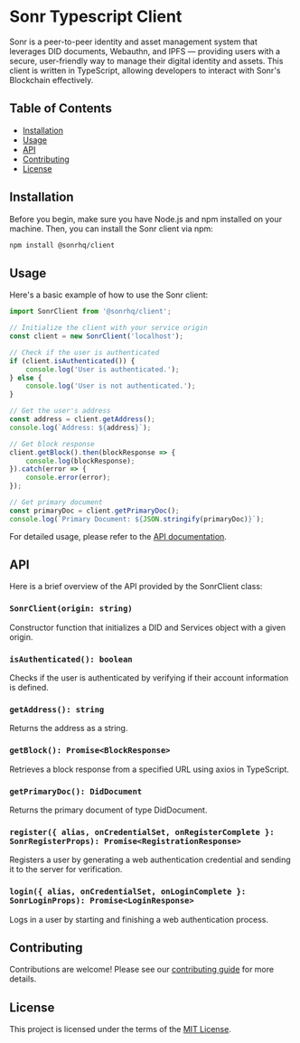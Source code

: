 # Sonr Typescript Client

Sonr is a peer-to-peer identity and asset management system that leverages DID documents, Webauthn, and IPFS — providing users with a secure, user-friendly way to manage their digital identity and assets. This client is written in TypeScript, allowing developers to interact with Sonr's Blockchain effectively.

## Table of Contents

- [Installation](#installation)
- [Usage](#usage)
- [API](#api)
- [Contributing](#contributing)
- [License](#license)

## Installation

Before you begin, make sure you have Node.js and npm installed on your machine. Then, you can install the Sonr client via npm:

```bash
npm install @sonrhq/client
```

## Usage

Here's a basic example of how to use the Sonr client:

```typescript
import SonrClient from '@sonrhq/client';

// Initialize the client with your service origin
const client = new SonrClient('localhost');

// Check if the user is authenticated
if (client.isAuthenticated()) {
    console.log('User is authenticated.');
} else {
    console.log('User is not authenticated.');
}

// Get the user's address
const address = client.getAddress();
console.log(`Address: ${address}`);

// Get block response
client.getBlock().then(blockResponse => {
    console.log(blockResponse);
}).catch(error => {
    console.error(error);
});

// Get primary document
const primaryDoc = client.getPrimaryDoc();
console.log(`Primary Document: ${JSON.stringify(primaryDoc)}`);
```

For detailed usage, please refer to the [API documentation](#api).

## API

Here is a brief overview of the API provided by the SonrClient class:

### `SonrClient(origin: string)`

Constructor function that initializes a DID and Services object with a given origin.

### `isAuthenticated(): boolean`

Checks if the user is authenticated by verifying if their account information is defined.

### `getAddress(): string`

Returns the address as a string.

### `getBlock(): Promise<BlockResponse>`

Retrieves a block response from a specified URL using axios in TypeScript.

### `getPrimaryDoc(): DidDocument`

Returns the primary document of type DidDocument.

### `register({ alias, onCredentialSet, onRegisterComplete }: SonrRegisterProps): Promise<RegistrationResponse>`

Registers a user by generating a web authentication credential and sending it to the server for verification.

### `login({ alias, onCredentialSet, onLoginComplete }: SonrLoginProps): Promise<LoginResponse>`

Logs in a user by starting and finishing a web authentication process.

## Contributing

Contributions are welcome! Please see our [contributing guide](CONTRIBUTING.md) for more details.

## License

This project is licensed under the terms of the [MIT License](../../../LICENSE).

